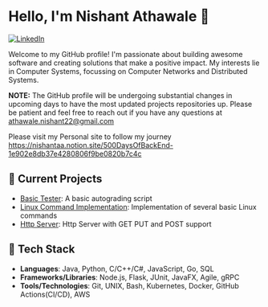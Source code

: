 # Hello, I'm Nishant Athawale 👋

[![LinkedIn](https://img.shields.io/badge/-LinkedIn-blue?style=flat&logo=linkedin&logoColor=white)](https://www.linkedin.com/in/nishant-athawale/)

Welcome to my GitHub profile! I'm passionate about building awesome software and creating solutions that make a positive impact. My interests lie in Computer Systems, focussing on Computer Networks and Distributed Systems. 

**NOTE:** The GitHub profile will be undergoing substantial changes in upcoming days to have the most updated projects repositories up. Please be patient and feel free to reach out if you have any questions at athawale.nishant22@gmail.com

Please visit my Personal site to follow my journey https://nishantaa.notion.site/500DaysOfBackEnd-1e902e8db37e4280806f9be0820b7c4c
## 🔭 Current Projects

- [Basic Tester](https://github.com/nash981/BasicTester): A basic autograding script
- [Linux Command Implementation](https://github.com/nash981/LinuxCommandImplementation): Implementation of several basic Linux commands
- [Http Server](https://github.com/nash981/httpServer): Http Server with GET PUT and POST support

## 🌱 Tech Stack

- **Languages**: Java, Python, C/C++/C#, JavaScript, Go, SQL
- **Frameworks/Libraries**: Node.js, Flask, JUnit, JavaFX, Agile, gRPC
- **Tools/Technologies**: Git, UNIX, Bash, Kubernetes, Docker, GitHub Actions(CI/CD), AWS


